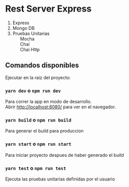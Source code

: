# Rest Server Express

<ol>
    <li>
        Express
    </li>
    <li>
        Mongo DB
    </li>
    <li>
        Pruebas Unitarias
        <ul>Mocha</ul>
        <ul>Chai</ul>
        <ul>Chai Http</ul>
    </li>
</ol>

## Comandos disponibles

Ejecutar en la raiz del proyecto:

### `yarn dev` o `npm run dev`

Para correr la app en modo de desarrollo.\
Abrir [http://localhost:8080/](http://localhost:8080/) para ver en el navegador.

### `yarn build` o `npm run build`

Para generar el build para produccion

### `yarn start` o `npm run start`

Para iniciar proyecto despues de haber generado el build

### `yarn test` o `npm run test`

Ejecuta las pruebas unitarias definidas por el usuario
